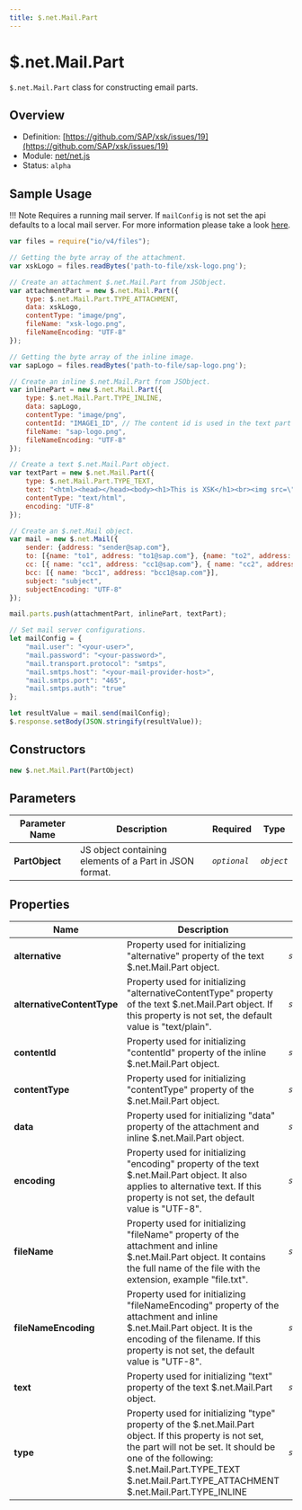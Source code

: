 ```yaml
---
title: $.net.Mail.Part
---
```


$.net.Mail.Part
===

`$.net.Mail.Part` class for constructing email parts.

## Overview

- Definition: [https://github.com/SAP/xsk/issues/19](https://github.com/SAP/xsk/issues/19)
- Module: [net/net.js](https://github.com/SAP/xsk/tree/main/modules/api/api-xsjs/src/main/resources/META-INF/dirigible/xsk/net/net.js)
- Status: `alpha`

## Sample Usage

!!! Note
	Requires a running mail server. If `mailConfig` is not set the api defaults to a local mail server.
	For more information please take a look [here](https://blogs.sap.com/2020/02/05/sending-e-mails-with-the-eclipse-dirigible-mail-api/).

```javascript
var files = require("io/v4/files");

// Getting the byte array of the attachment.
var xskLogo = files.readBytes('path-to-file/xsk-logo.png');

// Create an attachment $.net.Mail.Part from JSObject.
var attachmentPart = new $.net.Mail.Part({
    type: $.net.Mail.Part.TYPE_ATTACHMENT,
    data: xskLogo, 
    contentType: "image/png",
    fileName: "xsk-logo.png",
    fileNameEncoding: "UTF-8"
});

// Getting the byte array of the inline image.
var sapLogo = files.readBytes('path-to-file/sap-logo.png');

// Create an inline $.net.Mail.Part from JSObject.
var inlinePart = new $.net.Mail.Part({
    type: $.net.Mail.Part.TYPE_INLINE,
    data: sapLogo,
    contentType: "image/png",
    contentId: "IMAGE1_ID", // The content id is used in the text part to display the image in the mail body.
    fileName: "sap-logo.png",
    fileNameEncoding: "UTF-8"
});

// Create a text $.net.Mail.Part object.
var textPart = new $.net.Mail.Part({
    type: $.net.Mail.Part.TYPE_TEXT,
    text: "<html><head></head><body><h1>This is XSK</h1><br><img src=\"cid:IMAGE1_ID\"><br></body></html>",
    contentType: "text/html",
    encoding: "UTF-8"
});

// Create an $.net.Mail object.
var mail = new $.net.Mail({
    sender: {address: "sender@sap.com"},
    to: [{name: "to1", address: "to1@sap.com"}, {name: "to2", address: "to2@sap.com"}],
    cc: [{ name: "cc1", address: "cc1@sap.com"}, { name: "cc2", address: "cc2@sap.com"}],
    bcc: [{ name: "bcc1", address: "bcc1@sap.com"}],
    subject: "subject",
    subjectEncoding: "UTF-8"
});

mail.parts.push(attachmentPart, inlinePart, textPart);

// Set mail server configurations.
let mailConfig = {
    "mail.user": "<your-user>",
    "mail.password": "<your-password>",
    "mail.transport.protocol": "smtps",
    "mail.smtps.host": "<your-mail-provider-host>",
    "mail.smtps.port": "465",
    "mail.smtps.auth": "true"
};

let resultValue = mail.send(mailConfig);
$.response.setBody(JSON.stringify(resultValue));
```

## Constructors

```javascript
new $.net.Mail.Part(PartObject)
```

## Parameters

| Parameter Name     | Description                                             | Required     | Type       |
|--------------------|---------------------------------------------------------|--------------|------------|
| **PartObject**     | JS object containing elements of a Part in JSON format. | _`optional`_ | _`object`_ |

## Properties

| Name                       | Description                                                     | Type               |
|----------------------------|-----------------------------------------------------------------|--------------------|
| **alternative**            | Property used for initializing "alternative" property of the text $.net.Mail.Part object. | _`string`_             |
| **alternativeContentType** | Property used for initializing "alternativeContentType" property of the text $.net.Mail.Part object. If this property is not set, the default value is "text/plain". | _`string`_             |
| **contentId**              | Property used for initializing "contentId" property of the inline $.net.Mail.Part object. | _`string`_             |
| **contentType**            | Property used for initializing "contentType" property of the $.net.Mail.Part object. | _`string`_             |
| **data**                   | Property used for initializing "data" property of the attachment and inline $.net.Mail.Part object. | _`string/ArrayBuffer`_ |
| **encoding**               | Property used for initializing "encoding" property of the text $.net.Mail.Part object. It also applies to alternative text. If this property is not set, the default value is "UTF-8". | _`string`_             |
| **fileName**               | Property used for initializing "fileName" property of the attachment and inline $.net.Mail.Part object. It contains the full name of the file with the extension, example "file.txt". | _`string`_             |
| **fileNameEncoding**       | Property used for initializing "fileNameEncoding" property of the attachment and inline $.net.Mail.Part object. It is the encoding of the filename. If this property is not set, the default value is "UTF-8". | _`string`_             |
| **text**                   | Property used for initializing "text" property of the text $.net.Mail.Part object. | _`string`_             |
| **type**                   | Property used for initializing "type" property of the $.net.Mail.Part object. If this property is not set, the part will not be set. It should be one of the following: $.net.Mail.Part.TYPE_TEXT $.net.Mail.Part.TYPE_ATTACHMENT $.net.Mail.Part.TYPE_INLINE | _`string`_             |
